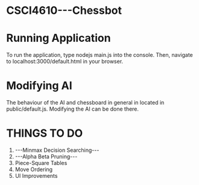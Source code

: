 # CSCI4610---Chessbot

# Running Application
To run the application, type nodejs main.js into the console. 
Then, navigate to localhost:3000/default.html in your browser.

# Modifying AI
The behaviour of the AI and chessboard in general in located in public/default.js.
Modifying the AI can be done there.

# THINGS TO DO 
1. ---Minmax Decision Searching---
2. ---Alpha Beta Pruning---
3. Piece-Square Tables
4. Move Ordering
5. UI Improvements